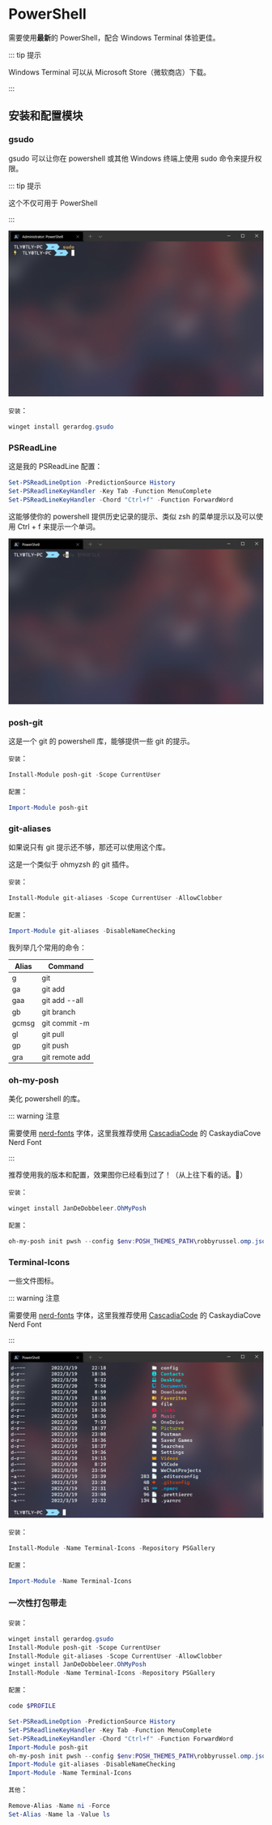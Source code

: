 # PowerShell

需要使用**最新**的 PowerShell，配合 Windows Terminal 体验更佳。

::: tip 提示

Windows Terminal 可以从 Microsoft Store（微软商店）下载。

:::

## 安装和配置模块

### gsudo

gsudo 可以让你在 powershell 或其他 Windows 终端上使用 sudo 命令来提升权限。

::: tip 提示

这个不仅可用于 PowerShell

:::

![image-20220320105333304](../.vuepress/images/image-20220320105333304.png)

`安装`：

```powershell
winget install gerardog.gsudo
```

### PSReadLine

这是我的 PSReadLine 配置：

```powershell
Set-PSReadLineOption -PredictionSource History
Set-PSReadlineKeyHandler -Key Tab -Function MenuComplete
Set-PSReadLineKeyHandler -Chord "Ctrl+f" -Function ForwardWord
```

这能够使你的 powershell 提供历史记录的提示、类似 zsh 的菜单提示以及可以使用 Ctrl + f 来提示一个单词。

![image-20220320105802477](../.vuepress/images/image-20220320105802477.png)

### posh-git

这是一个 git 的 powershell 库，能够提供一些 git 的提示。

`安装`：

```powershell
Install-Module posh-git -Scope CurrentUser
```

`配置`：

```powershell
Import-Module posh-git
```

### git-aliases

如果说只有 git 提示还不够，那还可以使用这个库。

这是一个类似于 ohmyzsh 的 git 插件。

`安装`：

```powershell
Install-Module git-aliases -Scope CurrentUser -AllowClobber
```

`配置`：

```powershell
Import-Module git-aliases -DisableNameChecking
```

我列举几个常用的命令：

| Alias | Command        |
| ----- | -------------- |
| g     | git            |
| ga    | git add        |
| gaa   | git add --all  |
| gb    | git branch     |
| gcmsg | git commit -m  |
| gl    | git pull       |
| gp    | git push       |
| gra   | git remote add |

### oh-my-posh

美化 powershell 的库。

::: warning 注意

需要使用 [nerd-fonts](https://github.com/ryanoasis/nerd-fonts) 字体，这里我推荐使用 [CascadiaCode](https://github.com/ryanoasis/nerd-fonts/releases/download/v2.1.0/CascadiaCode.zip) 的 CaskaydiaCove Nerd Font

:::

推荐使用我的版本和配置，效果图你已经看到过了！（从上往下看的话。🐶）

`安装`：

```powershell
winget install JanDeDobbeleer.OhMyPosh
```

`配置`：

```powershell
oh-my-posh init pwsh --config $env:POSH_THEMES_PATH\robbyrussel.omp.json | Invoke-Expression
```

### Terminal-Icons

一些文件图标。

::: warning 注意

需要使用 [nerd-fonts](https://github.com/ryanoasis/nerd-fonts) 字体，这里我推荐使用 [CascadiaCode](https://github.com/ryanoasis/nerd-fonts/releases/download/v2.1.0/CascadiaCode.zip) 的 CaskaydiaCove Nerd Font

:::

![image-20220320112923710](../.vuepress/images/image-20220320112923710.png)

`安装`：

```powershell
Install-Module -Name Terminal-Icons -Repository PSGallery
```

`配置`：

```powershell
Import-Module -Name Terminal-Icons
```

### 一次性打包带走

`安装`：

```powershell
winget install gerardog.gsudo
Install-Module posh-git -Scope CurrentUser
Install-Module git-aliases -Scope CurrentUser -AllowClobber
winget install JanDeDobbeleer.OhMyPosh
Install-Module -Name Terminal-Icons -Repository PSGallery
```

`配置`：

```powershell
code $PROFILE
```

```powershell
Set-PSReadLineOption -PredictionSource History
Set-PSReadlineKeyHandler -Key Tab -Function MenuComplete
Set-PSReadLineKeyHandler -Chord "Ctrl+f" -Function ForwardWord
Import-Module posh-git
oh-my-posh init pwsh --config $env:POSH_THEMES_PATH\robbyrussel.omp.json | Invoke-Expression
Import-Module git-aliases -DisableNameChecking
Import-Module -Name Terminal-Icons
```

`其他`：

```powershell
Remove-Alias -Name ni -Force
Set-Alias -Name la -Value ls
```
